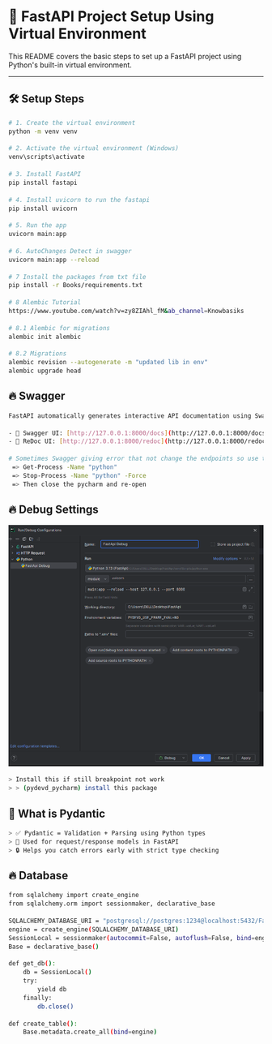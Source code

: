 
# 🚀 FastAPI Project Setup Using Virtual Environment

This README covers the basic steps to set up a FastAPI project using Python's built-in virtual environment.

---
## 🛠️ Setup Steps

```bash 
# 1. Create the virtual environment
python -m venv venv

# 2. Activate the virtual environment (Windows)
venv\scripts\activate

# 3. Install FastAPI
pip install fastapi

# 4. Install uvicorn to run the fastapi
pip install uvicorn

# 5. Run the app
uvicorn main:app

# 6. AutoChanges Detect in swagger
uvicorn main:app --reload

# 7 Install the packages from txt file
pip install -r Books/requirements.txt

# 8 Alembic Tutorial
https://www.youtube.com/watch?v=zy8ZIAhl_fM&ab_channel=Knowbasiks

# 8.1 Alembic for migrations
alembic init alembic

# 8.2 Migrations 
alembic revision --autogenerate -m "updated lib in env"
alembic upgrade head 
```
## 🔥 Swagger
```bash
FastAPI automatically generates interactive API documentation using Swagger UI.

- 📄 Swagger UI: [http://127.0.0.1:8000/docs](http://127.0.0.1:8000/docs)  
- 📘 ReDoc UI: [http://127.0.0.1:8000/redoc](http://127.0.0.1:8000/redoc)

# Sometimes Swagger giving error that not change the endpoints so use these commands
 => Get-Process -Name "python" 
 => Stop-Process -Name "python" -Force
 => Then close the pycharm and re-open
```

## 🔥 Debug Settings
![img.png](img.png)
```bash
> Install this if still breakpoint not work 
> > (pydevd_pycharm) install this package
```

## 🧠 What is Pydantic 
```bash
> ✅ Pydantic = Validation + Parsing using Python types
> 🧠 Used for request/response models in FastAPI
> 🔒 Helps you catch errors early with strict type checking
```

## 🔥 Database
```bash
from sqlalchemy import create_engine
from sqlalchemy.orm import sessionmaker, declarative_base

SQLALCHEMY_DATABASE_URI = "postgresql://postgres:1234@localhost:5432/FastApi"
engine = create_engine(SQLALCHEMY_DATABASE_URI)
SessionLocal = sessionmaker(autocommit=False, autoflush=False, bind=engine)
Base = declarative_base()

def get_db():
    db = SessionLocal()
    try:
        yield db
    finally:
        db.close()

def create_table():
    Base.metadata.create_all(bind=engine)
```
